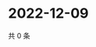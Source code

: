 # 2022-12-09

共 0 条

<!-- BEGIN WEIBO -->
<!-- 最后更新时间 Fri Dec 09 2022 04:14:21 GMT+0800 (China Standard Time) -->

<!-- END WEIBO -->
